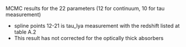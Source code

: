 MCMC results for the 22 parameters (12 for continuum, 10 for tau measurement) 
- spline points 12-21 is tau_lya measurement with the redshift listed at table A.2
- This result has not corrected for the optically thick absorbers
